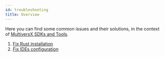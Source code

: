 ```yaml
---
id: troubleshooting
title: Overview
---
```


[comment]: # (mx-abstract)

Here you can find some common issues and their solutions, in the context of [MultiversX SDKs and Tools](/sdk-and-tools/overview).

1. [Fix Rust installation](/sdk-and-tools/troubleshooting/fix-rust-setup)
2. [Fix IDEs configuration](/sdk-and-tools/troubleshooting/ide-setup)
